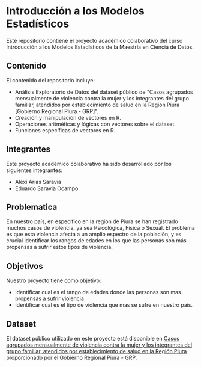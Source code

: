 # Introducción a los Modelos Estadísticos

Este repositorio contiene el proyecto académico colaborativo del curso Introducción a los Modelos Estadísticos de la Maestría en Ciencia de Datos.

## Contenido

El contenido del repositorio incluye:

- Análisis Exploratorio de Datos del dataset público de "Casos agrupados mensualmente de violencia contra la mujer y los integrantes del grupo familiar, atendidos por establecimiento de salud en la Región Piura [Gobierno Regional Piura - GRP]".
- Creación y manipulación de vectores en R.
- Operaciones aritméticas y lógicas con vectores sobre el dataset.
- Funciones específicas de vectores en R.

## Integrantes

Este proyecto académico colaborativo ha sido desarrollado por los siguientes integrantes:

- Alexi Arias Saravia
- Eduardo Saravia Ocampo

## Problematica

En nuestro país, en especifico en la región de Piura se han registrado muchos casos de violencia, ya sea Psicológica, Física o Sexual. El problema es que esta violencia afecta a un amplio espectro de la población, y es crucial identificar los rangos de edades en los que las personas son más propensas a sufrir estos tipos de violencia.

## Objetivos

Nuestro proyecto tiene como objetivo:
 - Identificar cual es el rango de edades donde las personas son mas propensas a sufrir violencia
 - Identificar cual es el tipo de violencia que mas se sufre en nuestro pais.


## Dataset

El dataset público utilizado en este proyecto está disponible en [Casos agrupados mensualmente de violencia contra la mujer y los integrantes del grupo familiar, atendidos por establecimiento de salud en la Región Piura](https://www.datosabiertos.gob.pe/dataset/casos-agrupados-mensualmente-de-violencia-contra-la-mujer-y-los-integrantes-del-grupo) proporcionado por el Gobierno Regional Piura - GRP.


